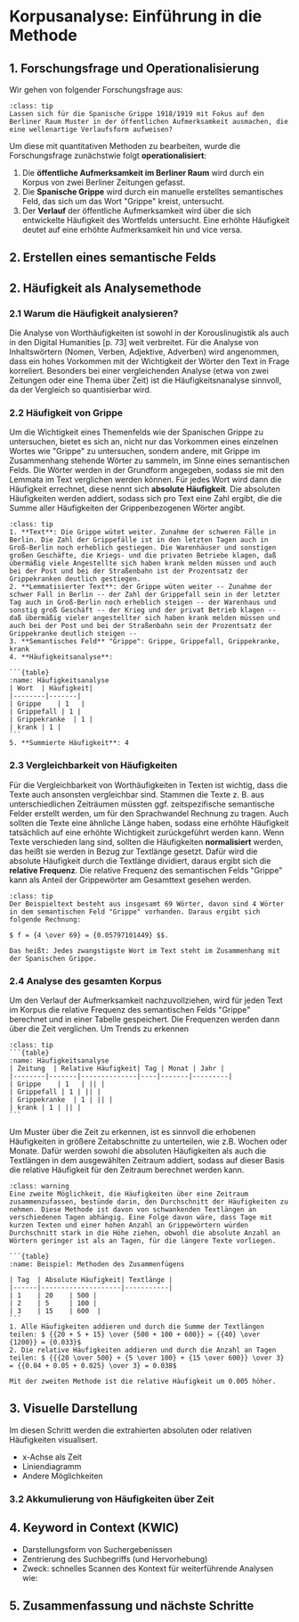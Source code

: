 # Korpusanalyse: Einführung in die Methode 

## 1. Forschungsfrage und Operationalisierung
Wir gehen von folgender Forschungsfrage aus: 
`````{admonition} Forschungsfrage
:class: tip
Lassen sich für die Spanische Grippe 1918/1919 mit Fokus auf den Berliner Raum Muster in der öffentlichen Aufmerksamkeit ausmachen, die eine wellenartige Verlaufsform aufweisen? 
`````
Um diese mit quantitativen Methoden zu bearbeiten, wurde die Forschungsfrage zunächstwie folgt **operationalisiert**: 
1. Die **öffentliche Aufmerksamkeit im Berliner Raum** wird durch ein Korpus von zwei Berliner Zeitungen gefasst.
2. Die **Spanische Grippe** wird durch ein manuelle erstelltes semantisches Feld, das sich um das Wort "Grippe" kreist, untersucht. 
3. Der **Verlauf** der öffentliche Aufmerksamkeit wird über die sich entwickelte Häufigkeit des Wortfelds untersucht. Eine erhöhte Häufigkeit deutet auf eine erhöhte Aufmerksamkeit hin und vice versa. 


## 2. Erstellen eines semantische Felds

## 2. Häufigkeit als Analysemethode 

### 2.1 Warum die Häufigkeit analysieren?
Die Analyse von Worthäufigkeiten ist sowohl in der Korouslinugistik als auch in den Digital Humanities [p. 73] weit verbreitet. Für die Analyse von Inhaltswörtern (Nomen, Verben, Adjektive, Adverben) wird angenommen, dass ein hohes Vorkommen mit der Wichtigkeit der Wörter den Text in Frage korreliert. Besonders bei einer vergleichenden Analyse (etwa von zwei Zeitungen oder eine Thema über Zeit) ist die Häufigkeitsnanalyse sinnvoll, da der Vergleich so quantisierbar wird. 

### 2.2 Häufigkeit von Grippe
Um die Wichtigkeit eines Themenfelds wie der Spanischen Grippe zu untersuchen, bietet es sich an, nicht nur das Vorkommen eines einzelnen Wortes wie "Grippe" zu untersuchen, sondern andere, mit Grippe im Zusammenhang stehende Wörter zu sammeln, im Sinne eines semantischen Felds. Die Wörter werden in der Grundform angegeben, sodass sie mit den Lemmata im Text verglichen werden können.
Für jedes Wort wird dann die Häufigkeit errechnet, diese nennt sich **absolute Häufigkeit**. Die absoluten Häufigkeiten werden addiert, sodass sich pro Text eine Zahl ergibt, die die Summe aller Häufigkeiten der Grippenbezogenen Wörter angibt.

`````{admonition} Beispiel
:class: tip
1. **Text**: Die Grippe wütet weiter. Zunahme der schweren Fälle in Berlin. Die Zahl der Grippefälle ist in den letzten Tagen auch in Groß-Berlin noch erheblich gestiegen. Die Warenhäuser und sonstigen großen Geschäfte, die Kriegs- und die privaten Betriebe klagen, daß übermäßig viele Angestellte sich haben krank melden müssen und auch bei der Post und bei der Straßenbahn ist der Prozentsatz der Grippekranken deutlich gestiegen. 
2. **Lemmatisierter Text**: der Grippe wüten weiter -- Zunahme der schwer Fall in Berlin -- der Zahl der Grippefall sein in der letzter Tag auch in Groß-Berlin noch erheblich steigen -- der Warenhaus und sonstig groß Geschäft -- der Krieg und der privat Betrieb klagen -- daß übermäßig vieler angestellter sich haben krank melden müssen und auch bei der Post und bei der Straßenbahn sein der Prozentsatz der Grippekranke deutlich steigen --
3. **Semantisches Feld** "Grippe": Grippe, Grippefall, Grippekranke, krank
4. **Häufigkeitsanalyse**: 

```{table}
:name: Häufigkeitsanalyse
| Wort  | Häufigkeit| 
|--------|-------|
| Grippe    | 1   |
| Grippefall | 1 |
| Grippekranke  | 1 |
| krank | 1 |
```
5. **Summierte Häufigkeit**: 4

`````

### 2.3 Vergleichbarkeit von Häufigkeiten
Für die Vergleichbarkeit von Worthäufigkeiten in Texten ist wichtig, dass die Texte auch ansonsten vergleichbar sind. Stammen die Texte z. B. aus unterschiedlichen Zeiträumen müssten ggf. zeitspezifische semantische Felder erstellt werden, um für den Sprachwandel Rechnung zu tragen. Auch sollten die Texte eine ähnliche Länge haben, sodass eine erhöhte Häufigkeit tatsächlich auf eine erhöhte Wichtigkeit zurückgeführt werden kann.
Wenn Texte verschieden lang sind, sollten die Häufigkeiten **normalisiert** werden, das heißt sie werden in Bezug zur Textlänge gesetzt. Dafür wird die absolute Häufigkeit durch die Textlänge dividiert, daraus ergibt sich die **relative Frequenz**. Die relative Frequenz des semantischen Felds "Grippe" kann als Anteil der Grippewörter am Gesamttext gesehen werden. 

`````{admonition} Beispiel
:class: tip
Der Beispieltext besteht aus insgesamt 69 Wörter, davon sind 4 Wörter in dem semantischen Feld "Grippe" vorhanden. Daraus ergibt sich folgende Rechnung:

$ f = {4 \over 69} = {0.05797101449} $$.

Das heißt: Jedes zwangstigste Wort im Text steht im Zusammenhang mit der Spanischen Grippe. 
`````

### 2.4 Analyse des gesamten Korpus 
Um den Verlauf der Aufmerksamkeit nachzuvollziehen, wird für jeden Text im Korpus die relative Frequenz des semantischen Felds "Grippe" berechnet und in einer Tabelle gespeichert. Die Frequenzen werden dann über die Zeit verglichen. Um Trends zu erkennen  

`````{admonition} Beispiel
:class: tip
```{table}
:name: Häufigkeitsanalyse
| Zeitung  | Relative Häufigkeit| Tag | Monat | Jahr | 
|--------|-------|--------------|----|-------|---------|
| Grippe    | 1   | || |
| Grippefall | 1 | || |
| Grippekranke  | 1 | || |
| krank | 1 | || |
```
`````

Um Muster über die Zeit zu erkennen, ist es sinnvoll die erhobenen Häufigkeiten in größere Zeitabschnitte zu unterteilen, wie z.B. Wochen oder Monate. Dafür werden sowohl die absoluten Häufigkeiten als auch die Textlängen in dem ausgewählten Zeitraum addiert, sodass auf dieser Basis die relative Häufigkeit für den Zeitraum berechnet werden kann.


`````{admonition} Durchschnitt von relativen Häufigkeiten
:class: warning
Eine zweite Möglichkeit, die Häufigkeiten über eine Zeitraum zusammenzufassen, bestünde darin, den Durchschnitt der Häufigkeiten zu nehmen. Diese Methode ist davon von schwankenden Textlängen an verschiedenen Tagen abhängig. Eine Folge davon wäre, dass Tage mit kurzen Texten und einer hohen Anzahl an Grippewörtern würden Durchschnitt stark in die Höhe ziehen, obwohl die absolute Anzahl an Wörtern geringer ist als an Tagen, für die längere Texte vorliegen. 

```{table}
:name: Beispiel: Methoden des Zusammenfügens

| Tag  | Absolute Häufigkeit| Textlänge | 
|------|--------------------|-----------|
| 1    | 20    | 500 |
| 2    | 5     | 100 |
| 3    | 15    | 600  | 
```
1. Alle Häufigkeiten addieren und durch die Summe der Textlängen teilen: $ {{20 + 5 + 15} \over {500 + 100 + 600}} = {{40} \over {1200}} = {0.033}$
2. Die relative Häufigkeiten addieren und durch die Anzahl an Tagen teilen: $ {{{20 \over 500} + {5 \over 100} + {15 \over 600}} \over 3} = {{0.04 + 0.05 + 0.025} \over 3} = 0.038$

Mit der zweiten Methode ist die relative Häufigkeit um 0.005 höher.
`````

## 3. Visuelle Darstellung 
Im diesen Schritt werden die extrahierten absoluten oder relativen Häufigkeiten visualisert.

* x-Achse als Zeit 
* Liniendiagramm 
* Andere Möglichkeiten

### 3.2 Akkumulierung von Häufigkeiten über Zeit

## 4. Keyword in Context (KWIC) 
* Darstellungsform von Suchergebenissen 
* Zentrierung des Suchbegriffs (und Hervorhebung) 
* Zweck: schnelles Scannen des Kontext für weiterführende Analysen wie: 



## 5. Zusammenfassung und nächste Schritte 

